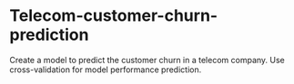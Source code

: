 # Telecom-customer-churn-prediction
Create a model to predict the customer churn in a telecom company. Use cross-validation for model performance prediction.
